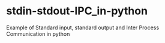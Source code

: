 # stdin-stdout-IPC_in-python
Example of Standard input, standard output and Inter Process Communication in python
